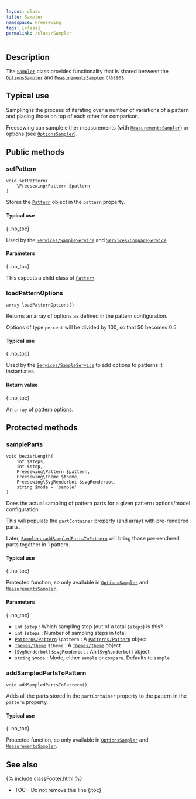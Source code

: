 ```yaml
---
layout: class
title: Sampler
namespace: Freesewing
tags: [class]
permalink: /class/Sampler
---
```

## Description 

The [`Sampler`](Sampler) class provides functionality that is shared between the
[`OptionsSampler`](OptionsSampler) and [`MeasurementsSampler`](MeasurementsSampler)
classes.

## Typical use

Sampling is the process of iterating over a number of variations of a pattern
and placing those on top of each other for comparison.

Freesewing can sample either measurements (with [`MeasurementsSampler`](MeasurementsSampler))
or options (see [`OptionsSampler`](OptionsSampler)).

## Public methods

### setPattern

```php?start_inline=1
void setPattern( 
    \Freesewing\Pattern $pattern 
)
```
Stores the [`Pattern`](Pattern) object in the `pattern` property.

#### Typical use
{:.no_toc}

Used by the [`Services/SampleService`](Services/SampleService) and 
[`Services/CompareService`](Services/CompareService).

#### Parameters
{:.no_toc}

This expects a child class of [`Pattern`](Pattern).

### loadPatternOptions

```php?start_inline=1
array loadPatternOptions()
```
Returns an array of options as defined in the pattern configuration.

Options of type `percent` will be divided by 100, so that 50 becomes 0.5.

#### Typical use
{:.no_toc}

Used by the [`Services/SampleService`](Services/SampleService) to add options
to patterns it instantiates.

#### Return value
{:.no_toc}

An `array` of pattern options.

## Protected methods

### sampleParts

```php?start_inline=1
void bezierLength( 
    int $steps, 
    int $step, 
    Freesewing\Pattern $pattern, 
    Freesewing\Theme $theme, 
    Freesewing\SvgRenderbot $svgRenderbot, 
    string $mode = 'sample' 
)
```

Does the actual sampling of pattern parts for a given pattern+options/model configuration.

This will populate the `partContainer` property (and array) with pre-rendered parts.

Later, [`Sampler::addSampledPartsToPattern`](Sampler#addsampledpartstopattern) will
bring those pre-rendered parts together in 1 pattern.

#### Typical use
{:.no_toc}

Protected function, so only available in [`OptionsSampler`](OptionsSampler) and
[`MeasurementsSampler`](MeasurementsSampler).

#### Parameters
{:.no_toc}

- `int` `$step` : Which sampling step (out of a total `$steps`) is this?
- `int` `$steps` : Number of sampling steps in total
- [`Patterns/Pattern`](Patterns/Pattern) `$pattern` : A [`Patterns/Pattern`](Patterns/Pattern) object
- [`Themes/Theme`](Themes/Theme) `$theme` : A [`Themes/Theme`](Themes/Theme) object
- [`SvgRenderbot`] `$svgRenderbot` : An [`SvgRenderbot`] object
- `string` `$mode` : Mode, either `sample` or `compare`. Defaults to `sample`

### addSampledPartsToPattern

```php?start_inline=1
void addSampledPartsToPattern() 
```

Adds all the parts stored in the `partContainer` property to the pattern in the
`pattern` property.

#### Typical use
{:.no_toc}

Protected function, so only available in [`OptionsSampler`](OptionsSampler) and
[`MeasurementsSampler`](MeasurementsSampler).

## See also
{% include classFooter.html %}
* TOC - Do not remove this line
{:toc}
